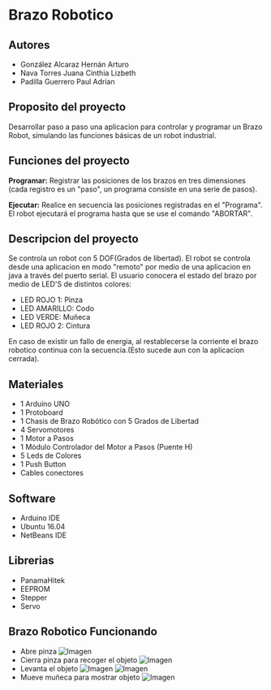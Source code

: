
# Brazo Robotico
## Autores
- González Alcaraz Hernán Arturo
- Nava Torres Juana Cinthia Lizbeth
- Padilla Guerrero Paul Adrian 

## Proposito del proyecto
Desarrollar paso a paso una aplicacion para controlar y programar un Brazo Robot, simulando las funciones básicas de un robot industrial.

## Funciones del proyecto
 **Programar:** Registrar las posiciones de los brazos en tres dimensiones (cada registro es un "paso", un programa consiste en una serie de pasos).
 
 **Ejecutar:** Realice en secuencia las posiciones registradas en el "Programa". El robot ejecutará el programa hasta que se use el comando "ABORTAR".

## Descripcion del proyecto
Se controla un robot con 5 DOF(Grados de libertad).
El robot se controla desde una aplicacion en modo "remoto" por medio de una aplicacion en java a través del puerto serial.
El usuario conocera el estado del brazo por medio de LED'S de distintos colores:
  - LED ROJO 1: Pinza
  - LED AMARILLO: Codo
  - LED VERDE: Muñeca
  - LED ROJO 2: Cintura

En caso de existir un fallo de energia, al restablecerse la corriente el brazo robotico continua con la secuencia.(Esto sucede aun con
la aplicacion cerrada).

## Materiales
- 1 Arduino UNO
- 1 Protoboard
- 1 Chasis de Brazo Robótico con 5 Grados de Libertad
- 4 Servomotores
- 1 Motor a Pasos
- 1 Módulo Controlador del Motor a Pasos (Puente H)
- 5 Leds de Colores
- 1 Push Button
- Cables conectores

## Software
- Arduino IDE
- Ubuntu 16.04
- NetBeans IDE
## Librerias
- PanamaHitek
- EEPROM
- Stepper
- Servo

## Brazo Robotico Funcionando
- Abre pinza 
![Imagen](brazo5.jpg)
- Cierra pinza para recoger el objeto
![Imagen](brazo2.jpg)
- Levanta el objeto
![Imagen](brazoz1.jpg)
![Imagen](brazo3.jpg)
- Mueve muñeca para mostrar objeto
![Imagen](brazo4.jpg)




